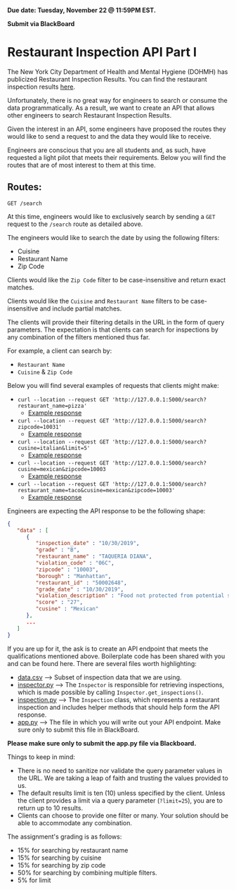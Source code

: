 **Due date: Tuesday, November 22 @ 11:59PM EST.**

**Submit via BlackBoard**

# Restaurant Inspection API Part I

The New York City Department of Health and Mental Hygiene (DOHMH) has publicized Restaurant Inspection Results. You can find the restaurant inspection results [here](https://data.cityofnewyork.us/Health/DOHMH-New-York-City-Restaurant-Inspection-Results/43nn-pn8j).

Unfortunately, there is no great way for engineers to search or consume the data programmatically. As a result, we want to create an API that allows other engineers to search Restaurant Inspection Results.

Given the interest in an API, some engineers have proposed the routes they would like to send a request to and the data they would like to receive.

Engineers are conscious that you are all students and, as such, have requested a light pilot that meets their requirements. Below you will find the routes that are of most interest to them at this time.

## Routes:
`GET /search`

At this time, engineers would like to exclusively search by sending a `GET` request to the `/search` route as detailed above.

The engineers would like to search the date by using the following filters:
* Cuisine
* Restaurant Name
* Zip Code

Clients would like the `Zip Code` filter to be case-insensitive and return exact matches.

Clients would like the `Cuisine` and `Restaurant Name` filters to be case-insensitive and include partial matches.

The clients will provide their filtering details in the URL in the form of query parameters. The expectation is that clients can search for inspections by any combination of the filters mentioned thus far.

For example, a client can search by:
* `Restaurant Name`
* `Cuisine` & `Zip Code`

Below you will find several examples of requests that clients might make:
  - `curl --location --request GET 'http://127.0.0.1:5000/search?restaurant_name=pizza'`
    - [Example response](golden_files/search_by_restaurant_name.json)
  - `curl --location --request GET 'http://127.0.0.1:5000/search?zipcode=10031'`
    - [Example response](golden_files/search_by_zipcode.json)
  - `curl --location --request GET 'http://127.0.0.1:5000/search?cusine=italian&limit=5'`
    - [Example response](golden_files/search_by_cusine_with_limit.json)
  - `curl --location --request GET 'http://127.0.0.1:5000/search?cusine=mexican&zipcode=10003`
    - [Example response](golden_files/search_by_cusine_and_zipcode.json)
  - `curl --location --request GET 'http://127.0.0.1:5000/search?restaurant_name=taco&cusine=mexican&zipcode=10003'`
    - [Example response](golden_files/search_by_restaurant_name_cusine_and_zipcode.json)

Engineers are expecting the API response to be the following shape:
```JSON
{
   "data" : [
      {
         "inspection_date" : "10/30/2019",
         "grade" : "B",
         "restaurant_name" : "TAQUERIA DIANA",
         "violation_code" : "06C",
         "zipcode" : "10003",
         "borough" : "Manhattan",
         "restaurant_id" : "50002648",
         "grade_date" : "10/30/2019",
         "violation_description" : "Food not protected from potential source of contamination during storage, preparation, transportation, display or service.",
         "score" : "27",
         "cusine" : "Mexican"
      },
      ...
   ]
}
```

If you are up for it, the ask is to create an API endpoint that meets the qualifications mentioned above. Boilerplate code has been shared with you and can be found here. There are several files worth highlighting:
  - [data.csv](data.csv) --> Subset of inspection data that we are using.
  - [inspector.py](inspector.py) --> The `Inspector` is responsible for retrieving inspections, which is made possible by calling `Inspector.get_inspections()`.
  - [inspection.py](inspection.py) --> The `Inspection` class, which represents a restaurant inspection and includes helper methods that should help form the API response.
  - [app.py](app.py) --> The file in which you will write out your API endpoint. Make sure only to submit this file in BlackBoard.

**Please make sure only to submit the app.py file via Blackboard.**

Things to keep in mind:
  - There is no need to sanitize nor validate the query parameter values in the URL. We are taking a leap of faith and trusting the values provided to us.
  - The default results limit is ten (10) unless specified by the client. Unless the client provides a limit via a query parameter (`?limit=25`), you are to return up to 10 results.
  - Clients can choose to provide one filter or many. Your solution should be able to accommodate any combination.

The assignment's grading is as follows:
  - 15% for searching by restaurant name
  - 15% for searching by cuisine
  - 15% for searching by zip code
  - 50% for searching by combining multiple filters.
  - 5% for limit
